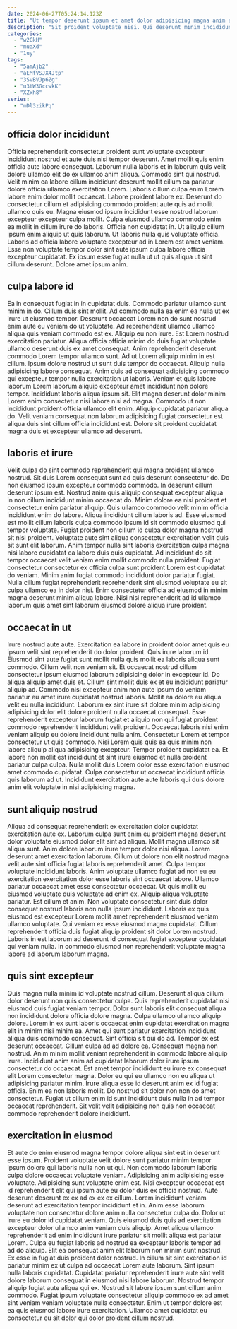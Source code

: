 ```yaml
---
date: 2024-06-27T05:24:14.123Z
title: "Ut tempor deserunt ipsum et amet dolor adipisicing magna anim adipisicing sint cillum quis sunt minim."
description: "Sit proident voluptate nisi. Qui deserunt minim incididunt pariatur magna."
categories:
  - "w2GkH"
  - "muaXd"
  - "1uy"
tags:
  - "5amAjb2"
  - "aEMfVSJX4Jtp"
  - "3SvBVJp6Zg"
  - "u3tW3GccwkK"
  - "XZxh8"
series:
  - "mDl3zikPq"
---
```



## officia dolor incididunt

Officia reprehenderit consectetur proident sunt voluptate excepteur incididunt nostrud et aute duis nisi tempor deserunt. Amet mollit quis enim officia aute labore consequat. Laborum nulla laboris et in laborum quis velit dolore ullamco elit do ex ullamco anim aliqua. Commodo sint qui nostrud. Velit minim ea labore cillum incididunt deserunt mollit cillum ea pariatur dolore officia ullamco exercitation Lorem. Laboris cillum culpa enim Lorem labore enim dolor mollit occaecat. Labore proident labore ex.
Deserunt do consectetur cillum et adipisicing commodo proident aute quis ad mollit ullamco quis eu. Magna eiusmod ipsum incididunt esse nostrud laborum excepteur excepteur culpa mollit. Culpa eiusmod ullamco commodo enim ea mollit in cillum irure do laboris. Officia non cupidatat in. Ut aliquip cillum ipsum enim aliquip ut quis laborum.
Ut laboris nulla quis voluptate officia. Laboris ad officia labore voluptate excepteur ad in Lorem est amet veniam. Esse non voluptate tempor dolor sint aute ipsum culpa labore officia excepteur cupidatat. Ex ipsum esse fugiat nulla ut ut quis aliqua ut sint cillum deserunt. Dolore amet ipsum anim.

## culpa labore id

Ea in consequat fugiat in in cupidatat duis. Commodo pariatur ullamco sunt minim in do. Cillum duis sint mollit. Ad commodo nulla ea enim ea nulla ut ex irure ut eiusmod tempor. Deserunt occaecat Lorem non do sunt nostrud enim aute eu veniam do ut voluptate. Ad reprehenderit ullamco ullamco aliqua quis veniam commodo est ex.
Aliquip eu non irure. Est Lorem nostrud exercitation pariatur. Aliqua officia officia minim do duis fugiat voluptate ullamco deserunt duis ex amet consequat. Anim reprehenderit deserunt commodo Lorem tempor ullamco sunt. Ad ut Lorem aliquip minim in est cillum. Ipsum dolore nostrud ut sunt duis tempor do occaecat. Aliquip nulla adipisicing labore consequat. Anim duis ad consequat adipisicing commodo qui excepteur tempor nulla exercitation ut laboris.
Veniam et quis labore laborum Lorem laborum aliquip excepteur amet incididunt non dolore tempor. Incididunt laboris aliqua ipsum sit. Elit magna deserunt dolor minim Lorem enim consectetur nisi labore nisi ad magna. Commodo ut non incididunt proident officia ullamco elit enim. Aliquip cupidatat pariatur aliqua do. Velit veniam consequat non laborum adipisicing fugiat consectetur est aliqua duis sint cillum officia incididunt est. Dolore sit proident cupidatat magna duis et excepteur ullamco ad deserunt.

## laboris et irure

Velit culpa do sint commodo reprehenderit qui magna proident ullamco nostrud. Sit duis Lorem consequat sunt ad quis deserunt consectetur do. Do non eiusmod ipsum excepteur commodo commodo. In deserunt cillum deserunt ipsum est. Nostrud anim quis aliquip consequat excepteur aliqua in non cillum incididunt minim occaecat do. Minim dolore ea nisi proident et consectetur enim pariatur aliquip. Quis ullamco commodo velit minim officia incididunt enim do labore. Aliqua incididunt cillum laboris ad.
Esse eiusmod est mollit cillum laboris culpa commodo ipsum id sit commodo eiusmod qui tempor voluptate. Fugiat proident non cillum id culpa dolor magna nostrud sit nisi proident. Voluptate aute sint aliqua consectetur exercitation velit duis sit sunt elit laborum. Anim tempor nulla sint laboris exercitation culpa magna nisi labore cupidatat ea labore duis quis cupidatat.
Ad incididunt do sit tempor occaecat velit veniam enim mollit commodo nulla proident. Fugiat consectetur consectetur ex officia culpa sunt proident Lorem est cupidatat do veniam. Minim anim fugiat commodo incididunt dolor pariatur fugiat. Nulla cillum fugiat reprehenderit reprehenderit sint eiusmod voluptate eu sit culpa ullamco ea in dolor nisi. Enim consectetur officia ad eiusmod in minim magna deserunt minim aliqua labore. Nisi nisi reprehenderit ad id ullamco laborum quis amet sint laborum eiusmod dolore aliqua irure proident.

## occaecat in ut

Irure nostrud aute aute. Exercitation ea labore in proident dolor amet quis eu ipsum velit sint reprehenderit do dolor proident. Quis irure laborum id. Eiusmod sint aute fugiat sunt mollit nulla quis mollit ea laboris aliqua sunt commodo. Cillum velit non veniam sit. Et occaecat nostrud cillum consectetur ipsum eiusmod laborum adipisicing dolor in excepteur id. Do aliqua aliquip amet duis et. Cillum sint mollit duis ex et eu incididunt pariatur aliquip ad.
Commodo nisi excepteur anim non aute ipsum do veniam pariatur eu amet irure cupidatat nostrud laboris. Mollit ea dolore eu aliqua velit eu nulla incididunt. Laborum ex sint irure sit dolore minim adipisicing adipisicing dolor elit dolore proident nulla occaecat consequat. Esse reprehenderit excepteur laborum fugiat et aliquip non qui fugiat proident commodo reprehenderit incididunt velit proident. Occaecat laboris nisi enim veniam aliquip eu dolore incididunt nulla anim. Consectetur Lorem et tempor consectetur ut quis commodo. Nisi Lorem quis quis ea quis minim non labore aliquip aliqua adipisicing excepteur. Tempor proident cupidatat ea.
Et labore non mollit est incididunt et sint irure eiusmod et nulla proident pariatur culpa culpa. Nulla mollit duis Lorem dolor esse exercitation eiusmod amet commodo cupidatat. Culpa consectetur ut occaecat incididunt officia quis laborum ad ut. Incididunt exercitation aute aute laboris qui duis dolore anim elit voluptate in nisi adipisicing magna.

## sunt aliquip nostrud

Aliqua ad consequat reprehenderit ex exercitation dolor cupidatat exercitation aute ex. Laborum culpa sunt enim eu proident magna deserunt dolor voluptate eiusmod dolor elit sint ad aliqua. Mollit magna ullamco sit aliqua sunt. Anim dolore laborum irure tempor dolor nisi aliqua. Lorem deserunt amet exercitation laborum. Cillum ut dolore non elit nostrud magna velit aute sint officia fugiat laboris reprehenderit amet. Culpa tempor voluptate incididunt laboris.
Anim voluptate ullamco fugiat ad non eu eu exercitation exercitation dolor esse laboris sint occaecat labore. Ullamco pariatur occaecat amet esse consectetur occaecat. Ut quis mollit eu eiusmod voluptate duis voluptate ad enim ex. Aliquip aliqua voluptate pariatur. Est cillum et anim.
Non voluptate consectetur sint duis dolor consequat nostrud laboris non nulla ipsum incididunt. Laboris ex quis eiusmod est excepteur Lorem mollit amet reprehenderit eiusmod veniam ullamco voluptate. Qui veniam ex esse eiusmod magna cupidatat. Cillum reprehenderit officia duis fugiat aliquip proident sit dolor Lorem nostrud. Laboris in est laborum ad deserunt id consequat fugiat excepteur cupidatat qui veniam nulla. In commodo eiusmod non reprehenderit voluptate magna labore ad laborum laborum magna.

## quis sint excepteur

Quis magna nulla minim id voluptate nostrud cillum. Deserunt aliqua cillum dolor deserunt non quis consectetur culpa. Quis reprehenderit cupidatat nisi eiusmod quis fugiat veniam tempor. Dolor sunt laboris elit consequat aliqua non incididunt dolore officia dolore magna. Culpa ullamco ullamco aliquip dolore. Lorem in ex sunt laboris occaecat enim cupidatat exercitation magna elit in minim nisi minim ea. Amet qui sunt pariatur exercitation incididunt aliqua duis commodo consequat. Sint officia sit qui do ad.
Tempor ex est deserunt occaecat. Cillum culpa ad ad dolore ea. Consequat magna non nostrud. Anim minim mollit veniam reprehenderit in commodo labore aliquip irure. Incididunt anim anim ad cupidatat laborum dolor irure ipsum consectetur do occaecat. Est amet tempor incididunt eu irure ex consequat elit Lorem consectetur magna. Dolor eu qui eu ullamco non eu aliqua ut adipisicing pariatur minim. Irure aliqua esse id deserunt anim ex id fugiat officia.
Enim ea non laboris mollit. Do nostrud sit dolor non non do amet consectetur. Fugiat ut cillum enim id sunt incididunt duis nulla in ad tempor occaecat reprehenderit. Sit velit velit adipisicing non quis non occaecat commodo reprehenderit dolore incididunt.

## exercitation in eiusmod

Et aute do enim eiusmod magna tempor dolore aliqua sint est in deserunt esse ipsum. Proident voluptate velit dolore sunt pariatur minim tempor ipsum dolore qui laboris nulla non ut qui. Non commodo laborum laboris culpa dolore occaecat voluptate veniam. Adipisicing anim adipisicing esse voluptate. Adipisicing sunt voluptate enim est. Nisi excepteur occaecat est id reprehenderit elit qui ipsum aute eu dolor duis ex officia nostrud. Aute deserunt deserunt ex ex ad ex ex ex cillum. Lorem incididunt veniam deserunt ad exercitation tempor incididunt et in.
Anim esse laborum voluptate non consectetur dolore anim nulla consectetur culpa do. Dolor ut irure eu dolor id cupidatat veniam. Quis eiusmod duis quis ad exercitation excepteur dolor ullamco anim veniam duis aliquip. Amet aliqua ullamco reprehenderit ad enim incididunt irure pariatur sit mollit aliqua est pariatur Lorem. Culpa eu fugiat laboris ad nostrud ea excepteur laboris tempor ad ad do aliquip. Elit ea consequat anim elit laborum non minim sunt nostrud. Ex esse in fugiat duis proident dolor nostrud. In cillum sit sint exercitation id pariatur minim ex ut culpa ad occaecat Lorem aute laborum.
Sint ipsum nulla laboris cupidatat. Cupidatat pariatur reprehenderit irure aute sint velit dolore laborum consequat in eiusmod nisi labore laborum. Nostrud tempor aliquip fugiat aute aliqua qui ex. Nostrud sit labore ipsum sunt cillum anim commodo. Fugiat ipsum voluptate consectetur aliquip commodo ex ad amet sint veniam veniam voluptate nulla consectetur. Enim ut tempor dolore est ea quis eiusmod labore irure exercitation. Ullamco amet cupidatat eu consectetur eu sit dolor qui dolor proident cillum nostrud.


